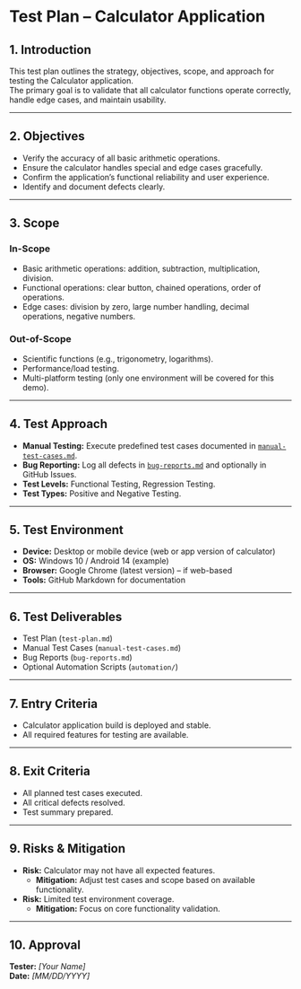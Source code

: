 # Test Plan – Calculator Application

## 1. Introduction
This test plan outlines the strategy, objectives, scope, and approach for testing the Calculator application.  
The primary goal is to validate that all calculator functions operate correctly, handle edge cases, and maintain usability.

---

## 2. Objectives
- Verify the accuracy of all basic arithmetic operations.
- Ensure the calculator handles special and edge cases gracefully.
- Confirm the application’s functional reliability and user experience.
- Identify and document defects clearly.

---

## 3. Scope

### In-Scope
- Basic arithmetic operations: addition, subtraction, multiplication, division.
- Functional operations: clear button, chained operations, order of operations.
- Edge cases: division by zero, large number handling, decimal operations, negative numbers.

### Out-of-Scope
- Scientific functions (e.g., trigonometry, logarithms).
- Performance/load testing.
- Multi-platform testing (only one environment will be covered for this demo).

---

## 4. Test Approach
- **Manual Testing:** Execute predefined test cases documented in [`manual-test-cases.md`](manual-test-cases.md).
- **Bug Reporting:** Log all defects in [`bug-reports.md`](bug-reports.md) and optionally in GitHub Issues.
- **Test Levels:** Functional Testing, Regression Testing.
- **Test Types:** Positive and Negative Testing.

---

## 5. Test Environment
- **Device:** Desktop or mobile device (web or app version of calculator)
- **OS:** Windows 10 / Android 14 (example)
- **Browser:** Google Chrome (latest version) – if web-based
- **Tools:** GitHub Markdown for documentation

---

## 6. Test Deliverables
- Test Plan (`test-plan.md`)
- Manual Test Cases (`manual-test-cases.md`)
- Bug Reports (`bug-reports.md`)
- Optional Automation Scripts (`automation/`)

---

## 7. Entry Criteria
- Calculator application build is deployed and stable.
- All required features for testing are available.

---

## 8. Exit Criteria
- All planned test cases executed.
- All critical defects resolved.
- Test summary prepared.

---

## 9. Risks & Mitigation
- **Risk:** Calculator may not have all expected features.
  - **Mitigation:** Adjust test cases and scope based on available functionality.
- **Risk:** Limited test environment coverage.
  - **Mitigation:** Focus on core functionality validation.

---

## 10. Approval
**Tester:** _[Your Name]_  
**Date:** _[MM/DD/YYYY]_
